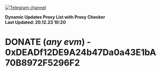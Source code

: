 [![Telegram channel](https://img.shields.io/endpoint?url=https://runkit.io/damiankrawczyk/telegram-badge/branches/master?url=https://t.me/n4z4v0d)](https://t.me/n4z4v0d) 

**Dynamic Updates Proxy List with Proxy Checker**  
**Last Updated: 20.12.23 10:20**

# DONATE (_any evm_) - 0xDEADf12DE9A24b47Da0a43E1bA70B8972F5296F2
